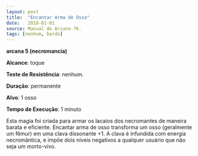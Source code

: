 ```yaml
---
layout: post
title:  "Encantar Arma de Osso"
date:   2018-01-01
source: Manual do Arcano 76.
tags: [nenhum, bardo]
---
```


**arcana 5 (necromancia)**

**Alcance**: toque

**Teste de Resistência**: nenhum.

**Duração**: permanente

**Alvo**: 1 osso

**Tempo de Execução**: 1 minuto

Esta magia foi criada para armar os lacaios dos necromantes de maneira barata e eficiente. Encantar arma de osso transforma um osso (geralmente um fêmur) em uma clava dissonante +1. A clava é infundida com energia necromântica, e impõe dois níveis negativos a qualquer usuário que não seja um morto-vivo.
